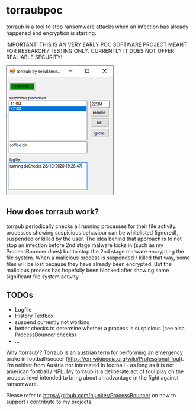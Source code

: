 # torraubpoc

torraub is a tool to stop ransomware attacks when an infection has already happened end encryption is starting.

IMPORTANT: THIS IS AN VERY EARLY POC SOFTWARE PROJECT MEANT FOR RESEARCH / TESTING ONLY. CURRENTLY IT DOES NOT OFFER REALIABLE SECURITY!

![Torraub Screenshot](./img/torraub01.png) 

## How does torraub work?
torraub periodically checks all running processes for their file activity. processes showing suspicious behaviour can be whitelisted (ignored), suspended or killed by the user. The idea behind that approach is to not stop an infection before 2nd stage malware kicks in (such as my ProcessBouncer does) but to stop the 2nd stage malware encrypting the file system. When a malicious process is suspended / killed that way, some files will be lost because they have already been encrypted. But the malicious process has hopefully been blocked after showing some significant file system activity.

## TODOs
* Logfile
* History Textbox
* suspend currently not working
* better checks to determine whether a process is suspicious (see also ProcessBouncer checks)
* ...

Why 'torraub'?
Torraub is an austrian term for performing an emergency brake in football/soccer (https://en.wikipedia.org/wiki/Professional_foul).
I'm neither from Austria nor interested in football - as long as it is not american football / NFL. 
My torraub is a deliberate act of foul play on the process level intended to bring about an advantage in the fight against ransomware.

Please refer to https://github.com/hjunker/ProcessBouncer on how to support / contribute to my projects.
